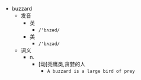 - buzzard
  - 发音
    - 英
      - `/'bʌzəd/`
    - 美
      - `/'bʌzəd/`
  - 词义
    - n.
      - [动]秃鹰类,贪婪的人
        - `A buzzard is a large bird of prey`
